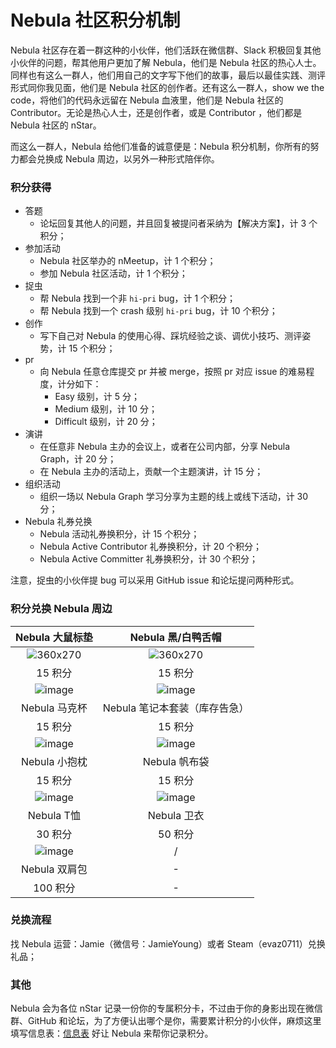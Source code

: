 # Nebula 社区积分机制

Nebula 社区存在着一群这种的小伙伴，他们活跃在微信群、Slack 积极回复其他小伙伴的问题，帮其他用户更加了解 Nebula，他们是 Nebula 社区的热心人士。同样也有这么一群人，他们用自己的文字写下他们的故事，最后以最佳实践、测评形式同你我见面，他们是 Nebula 社区的创作者。还有这么一群人，show we the code，将他们的代码永远留在 Nebula 血液里，他们是 Nebula 社区的 Contributor。无论是热心人士，还是创作者，或是 Contributor ，他们都是 Nebula 社区的 nStar。

而这么一群人，Nebula 给他们准备的诚意便是：Nebula 积分机制，你所有的努力都会兑换成 Nebula 周边，以另外一种形式陪伴你。

### 积分获得

- 答题
    - 论坛回复其他人的问题，并且回复被提问者采纳为【解决方案】，计 3 个积分；
- 参加活动
    - Nebula 社区举办的 nMeetup，计 1 个积分；
    - 参加  Nebula 社区活动，计 1 个积分；
- 捉虫
    - 帮 Nebula 找到一个非 `hi-pri` bug，计 1 个积分；
    - 帮 Nebula 找到一个 crash 级别 `hi-pri` bug，计 10 个积分；
- 创作
    - 写下自己对 Nebula 的使用心得、踩坑经验之谈、调优小技巧、测评姿势，计 15 个积分；
- pr
    - 向 Nebula 任意仓库提交 pr 并被 merge，按照 pr 对应 issue 的难易程度，计分如下：
        - Easy 级别，计 5 分；
        - Medium 级别，计 10 分；
        - Difficult 级别，计 20 分；
- 演讲
    - 在任意非 Nebula 主办的会议上，或者在公司内部，分享 Nebula Graph，计 20 分；
    - 在 Nebula 主办的活动上，贡献一个主题演讲，计 15 分；
- 组织活动
    - 组织一场以 Nebula Graph 学习分享为主题的线上或线下活动，计 30 分；
- Nebula 礼券兑换
    - Nebula 活动礼券换积分，计 15 个积分；
    - Nebula Active Contributor 礼券换积分，计 20 个积分；
    - Nebula Active Committer 礼券换积分，计 30 个积分；


注意，捉虫的小伙伴提 bug 可以采用 GitHub issue 和论坛提问两种形式。

### 积分兑换 Nebula 周边

|Nebula 大鼠标垫| Nebula 黑/白鸭舌帽|
|:-:|:-:|
|![360x270](https://user-images.githubusercontent.com/38887077/129014361-277c8cf9-aa36-424f-b728-a130f6a9fa43.png)|![360x270](https://user-images.githubusercontent.com/38887077/129014390-830ea22c-5585-426c-aa83-2cec55ac14d2.png)|
|15 积分|15 积分|
|![image](https://user-images.githubusercontent.com/38887077/129014413-d9380c7a-dcad-47ab-9453-252cd2ca06d9.png)|![image](https://user-images.githubusercontent.com/38887077/129014445-966c1426-04f6-4ba1-98c4-7ec3aed07f04.png)|
|Nebula 马克杯|	Nebula 笔记本套装（库存告急）|
|15 积分|	15 积分|
|![image](https://user-images.githubusercontent.com/38887077/129014462-37d61b9b-2e39-4b00-906d-301edf8c4848.png)|![image](https://user-images.githubusercontent.com/38887077/129014520-6fc6974b-502d-47c9-b017-eaededcba79a.png)|
|Nebula 小抱枕	|Nebula 帆布袋|
|15 积分|	15 积分|
|![image](https://user-images.githubusercontent.com/38887077/129014555-1437ec5e-f63c-449b-98d5-38e26c6aa9dd.png)|![image](https://user-images.githubusercontent.com/38887077/129014597-0de1ee2f-cc26-4915-9b1c-0b2aece9640d.png)|
|Nebula T恤|Nebula 卫衣|
|30 积分|	50 积分|
|![image](https://user-images.githubusercontent.com/38887077/129014638-76b43c01-5b10-4be7-a473-5b0fa001d3de.png)|/|
|Nebula 双肩包	|-|
|100 积分| -|


### 兑换流程

找 Nebula 运营：Jamie（微信号：JamieYoung）或者 Steam（evaz0711）兑换礼品；

### 其他

Nebula 会为各位 nStar 记录一份你的专属积分卡，不过由于你的身影出现在微信群、GitHub 和论坛，为了方便认出哪个是你，需要累计积分的小伙伴，麻烦这里填写信息表：[信息表](https://wj.qq.com/s2/8358004/dcb0/)  好让 Nebula 来帮你记录积分。


